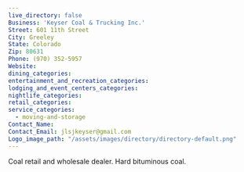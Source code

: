 ```yaml
---
live_directory: false
Business: 'Keyser Coal & Trucking Inc.'
Street: 601 11th Street
City: Greeley
State: Colorado
Zip: 80631
Phone: (970) 352-5957
Website:
dining_categories:
entertainment_and_recreation_categories:
lodging_and_event_centers_categories:
nightlife_categories:
retail_categories:
service_categories:
  - moving-and-storage
Contact_Name:
Contact_Email: jlsjkeyser@gmail.com
Logo_image_path: "/assets/images/directory/directory-default.png"
---
```



Coal retail and wholesale dealer. Hard bituminous coal.